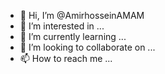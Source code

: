 - 👋 Hi, I’m @AmirhosseinAMAM
- 👀 I’m interested in ...
- 🌱 I’m currently learning ...
- 💞️ I’m looking to collaborate on ...
- 📫 How to reach me ...

<!---
AmirhosseinAMAM/AmirhosseinAMAM is a ✨ special ✨ repository because its `README.md` (this file) appears on your GitHub profile.
You can click the Preview link to take a look at your changes.
--->
